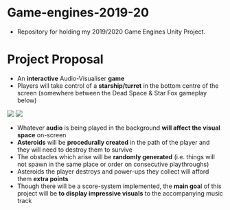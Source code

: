 # Game-engines-2019-20
 - Repository for holding my 2019/2020 Game Engines Unity Project.

# Project Proposal
 - An **interactive** Audio-Visualiser **game**
 - Players will take control of a **starship/turret** in the bottom centre of the screen (somewhere between the Dead Space & Star Fox gameplay below)

![](dead-space-turret.gif)   ![](Star-Fox.gif)

 - Whatever **audio** is being played in the background **will affect the visual space** on-screen
 - **Asteroids** will be **procedurally created** in the path of the player and they will need to destroy them to survive
 - The obstacles which arise will be **randomly generated** (i.e. things will not spawn in the same place or order on consecutive playthroughs)
 - Asteroids the player destroys and power-ups they collect will afford them **extra points**
 - Though there will be a score-system implemented, the **main goa**l of this project will be **to display impressive visuals** to the accompanying music track